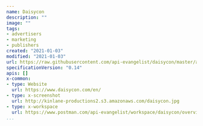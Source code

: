 ```yaml
---
name: Daisycon
description: ""
image: ""
tags:
- advertisers
- marketing
- publishers
created: "2021-01-03"
modified: "2021-01-03"
url: https://raw.githubusercontent.com/api-evangelist/daisycon/master/apis.json
specificationVersion: "0.14"
apis: []
x-common:
- type: Website
  url: https://www.daisycon.com/en/
- type: x-screenshot
  url: http://kinlane-productions2.s3.amazonaws.com/daisycon.jpg
- type: x-workspace
  url: https://www.postman.com/api-evangelist/workspace/daisycon/overview
...
```

